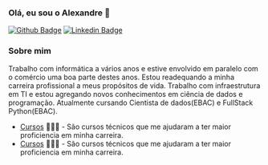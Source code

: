 ### Olá, eu sou o Alexandre 👋

<!--
**ARC-Tecnologia/arc-tecnologia** is a ✨ _special_ ✨ repository because its `README.md` (this file) appears on your GitHub profile. -->

[![Github Badge](https://img.shields.io/badge/-Github-000?style=flat-square&logo=Github&logoColor=white&link=https://https://github.com/ARC-Tecnologia)](https://https://github.com/ARC-Tecnologia)
[![Linkedin Badge](https://img.shields.io/badge/-LinkedIn-blue?style=flat-square&logo=Linkedin&logoColor=white&link=https://www.linkedin.com/in/ale2301/)](https://www.linkedin.com/in/ale2301/)
<!-- [![Twitter Badge](https://img.shields.io/badge/-Twitter-1ca0f1?style=flat-square&labelColor=1ca0f1&logo=twitter&logoColor=white&link=https://twitter.com/fagnerpsantos)](https://twitter.com/fagnerpsantos) -->
<!-- [![Youtube Badge](https://img.shields.io/badge/-YouTube-ff0000?style=flat-square&labelColor=ff0000&logo=youtube&logoColor=white&link=https://www.youtube.com/user/TreinaWeb)](https://www.youtube.com/user/TreinaWeb) -->

### Sobre mim
<p>Trabalho com informática a vários anos e estive envolvido em paralelo com o comércio uma boa parte destes anos. Estou readequando a minha carreira profissional a meus propósitos de vida. Trabalho com infraestrutura em TI e estou agregando novos conhecimentos em ciência de dados e programação. Atualmente cursando Cientista de dados(EBAC) e FullStack Python(EBAC).</p>

- [Cursos](https://cursos.alura.com.br/degree/certificate/c04a19db-ad70-453e-87e3-c5deb13979ad) 👨🏼‍🏫 - São cursos técnicos que me ajudaram a ter maior proficiencia em minha carreira.
- [Cursos](https://cursos.alura.com.br/degree/certificate/79cf65fa-0506-43fb-ac06-4d6ba38301b6) 👨🏼‍🏫 - São cursos técnicos que me ajudaram a ter maior proficiencia em minha carreira.
<!-- - [Blog](https://www.treinaweb.com.br/blog/author/fagner-pinheiro/) ✍🏼 - I'm write about many things. -->
<!-- - [Website](https://fagnerpsantos.dev/) 💻 - Working on it. -->
